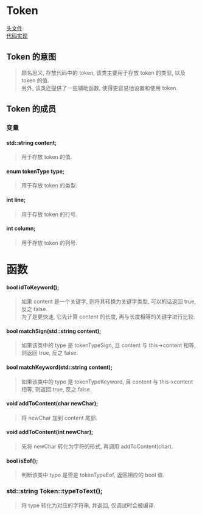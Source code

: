 # Token
[头文件](https://github.com/iamzhz/Abandon/blob/main/src/Token/Token.h)  
[代码实现](https://github.com/iamzhz/Abandon/blob/main/src/Token/Token.cc)
## Token 的意图
> 顾名思义, 存放代码中的 token, 该类主要用于存放 token 的类型, 以及 token 的值.  
> 另外, 该类还提供了一些辅助函数, 使得更容易地设置和使用 token.
## Token 的成员
### 变量
#### std::string content;
> 用于存放 token 的值.
#### enum tokenType type;
> 用于存放 token 的类型.
#### int line;
> 用于存放 token 的行号.
#### int column;
> 用于存放 token 的列号.
# 函数
#### bool idToKeyword();
> 如果 content 是一个关键字, 则将其转换为关键字类型, 可以的话返回 true, 反之 false.  
> 为了是更快速, 它先计算 content 的长度, 再与长度相等的关键字进行比较.
#### bool matchSign(std::string content);
> 如果该类中的 type 是 tokenTypeSign, 且 content 与 this->content 相等, 则返回 true, 反之 false.
#### bool matchKeyword(std::string content);
> 如果该类中的 type 是 tokenTypeKeyword, 且 content 与 this->content 相等, 则返回 true, 反之 false.
#### void addToContent(char newChar);
> 将 newChar 加到 content 尾部.
#### void addToContent(int newChar);
> 先将 newChar 转化为字符的形式, 再调用 addToContent(char).
#### bool isEof();
> 判断该类中 type 是否是 tokenTypeEof, 返回相应的 bool 值.
### std::string Token::typeToText();
> 将 type 转化为对应的字符串, 并返回, 仅调试时会被编译.